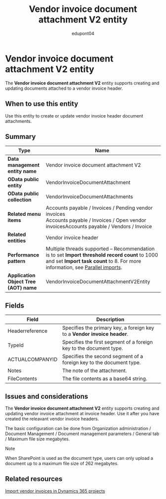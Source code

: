 ﻿---
title: Vendor invoice document attachment V2 entity
description: Definition of the Vendor invoice document attachment V2 data entity in finance and operations migration projects with Dynamics 365.
ms.date: 04/28/2023
ms.topic: article
author: edupont04
ms.author: katiehav
searchScope: dynamics-365-daf
ms.service: dynamics-365
ms.subservice: guidance
ms.collection: FastTrack
---

# Vendor invoice document attachment V2 entity

The **Vendor invoice document attachment V2** entity supports creating and updating documents attached to a vendor invoice header.

## When to use this entity

Use this entity to create or update vendor invoice header document attachments.

## Summary

|Type|Name|
|----|----|
| **Data management entity name** | Vendor invoice document attachment V2 |
| **OData public entity** | VendorInvoiceDocumentAttachment |
| **OData public collection** | VendorInvoiceDocumentAttachments |
| **Related menu items** | Accounts payable / Invoices / Pending vendor invoices</br>Accounts payable / Invoices / Open vendor invoicesAccounts payable / Vendors / Invoice |
| **Related entities** | Vendor invoice header |
| **Performance pattern** | Multiple threads supported – Recommendation is to set **Import threshold record count** to 1000 and set **Import task count** to 8. For more information, see [Parallel imports](/dynamics365/fin-ops-core/dev-itpro/data-entities/data-import-export-job#parallel-imports). |
| **Application Object Tree (AOT) name** | VendorInvoiceDocumentAttachmentV2Entity |

## Fields

| Field | Description |
|--|--|
| Headerreference | Specifies the primary key, a foreign key to a **Vendor invoice header**. |
| TypeId | Specifies the first segment of a foreign key to the document type. |
| ACTUALCOMPANYID | Specifies the second segment of a foreign key to the document type. |
| Notes | The note of the attachment. |
| FileContents | The file contents as a base64 string. |

## Issues and considerations

The **Vendor invoice document attachment V2** entity supports creating and updating vendor invoice attachment at invoice header. Use it after you have created the releavant vendor invoice headers.

The basic configuration can be done from Organization administration / Document Management / Document management parameters / General tab / Maximum file size megabytes.  

> [!NOTE]
> When SharePoint is used as the document type, users can only upload a document up to a maximum file size of 262 megabytes.

## Related resources

[Import vendor invoices in Dynamics 365 projects](/dynamics365/guidance/resources/import-vendor-invoices)  
